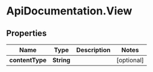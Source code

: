# ApiDocumentation.View

## Properties

Name | Type | Description | Notes
------------ | ------------- | ------------- | -------------
**contentType** | **String** |  | [optional] 


